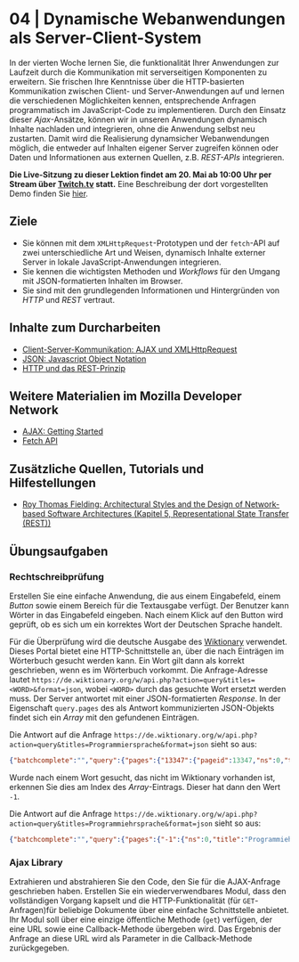 # 04 | Dynamische Webanwendungen als Server-Client-System

In der vierten Woche lernen Sie, die funktionalität Ihrer Anwendungen zur Laufzeit durch die Kommunikation mit serverseitigen Komponenten zu erweitern. Sie frischen Ihre Kenntnisse über die HTTP-basierten Kommunikation zwischen Client- und Server-Anwendungen auf und lernen die verschiedenen Möglichkeiten kennen, entsprechende Anfragen programmatisch im JavaScript-Code zu implementieren. Durch den Einsatz dieser *Ajax*-Ansätze, können wir in unseren Anwendungen dynamisch Inhalte nachladen und integrieren, ohne die Anwendung selbst neu zustarten. Damit wird die Realisierung dynamsicher Webanwendungen möglich, die entweder auf Inhalten eigener Server zugreifen können oder Daten und Informationen aus externen Quellen, z.B. *REST-APIs* integrieren.

**Die Live-Sitzung zu dieser Lektion findet am 20. Mai ab 10:00 Uhr per Stream über [Twitch.tv](https://twitch.tv/alexanderbazo) statt.** Eine Beschreibung der dort vorgestellten Demo finden Sie [hier](../../Demos/mensa-app).

## Ziele

- Sie können mit dem `XMLHttpRequest`-Prototypen und der `fetch`-API auf zwei unterschiedliche Art und Weisen, dynamisch Inhalte externer Server in lokale JavaScript-Anwendungen integrieren.
- Sie kennen die wichtigsten Methoden und *Workflows* für den Umgang mit JSON-formatierten Inhalten im Browser.
- Sie sind mit den grundlegenden Informationen und Hintergründen von *HTTP* und *REST* vertraut.

## Inhalte zum Durcharbeiten

- [Client-Server-Kommunikation: AJAX und XMLHttpRequest](./ajax)
- [JSON: Javascript Object Notation](./json)
- [HTTP und das REST-Prinzip](./rest)

## Weitere Materialien im Mozilla Developer Network

- [AJAX: Getting Started](https://developer.mozilla.org/en-US/docs/Web/Guide/AJAX/Getting_Started)
- [Fetch API](https://developer.mozilla.org/en-US/docs/Web/API/Fetch_API)

## Zusätzliche Quellen, Tutorials und Hilfestellungen

- [Roy Thomas Fielding: Architectural Styles and
the Design of Network-based Software Architectures (Kapitel 5, Representational State Transfer (REST))](https://www.ics.uci.edu/~fielding/pubs/dissertation/rest_arch_style.htm)

## Übungsaufgaben

### Rechtschreibprüfung

Erstellen Sie eine einfache Anwendung, die aus einem Eingabefeld, einem *Button* sowie einem Bereich für die Textausgabe verfügt. Der Benutzer kann Wörter in das Eingabefeld eingeben. Nach einem Klick auf den Button wird geprüft, ob es sich um ein korrektes Wort der Deutschen Sprache handelt. 

Für die Überprüfung wird die deutsche Ausgabe des [Wiktionary](https://de.wiktionary.org/wiki/Wiktionary:Hauptseite) verwendet. Dieses Portal bietet eine HTTP-Schnittstelle an, über die nach Einträgen im Wörterbuch gesucht werden kann. Ein Wort gilt dann als korrekt geschrieben, wenn es im Wörterbuch vorkommt. Die Anfrage-Adresse lautet `https://de.wiktionary.org/w/api.php?action=query&titles=<WORD>&format=json`, wobei `<WORD>` durch das gesuchte Wort ersetzt werden muss. Der Server antwortet mit einer JSON-formatierten *Response*. In der Eigenschaft `query.pages` des als Antwort kommunizierten JSON-Objekts findet sich ein *Array* mit den gefundenen Einträgen. 

Die Antwort auf die Anfrage `https://de.wiktionary.org/w/api.php?action=query&titles=Programmiersprache&format=json` sieht so aus:

``` json
{"batchcomplete":"","query":{"pages":{"13347":{"pageid":13347,"ns":0,"title":"Programmiersprache"}}}}
```

Wurde nach einem Wort gesucht, das nicht im Wiktionary vorhanden ist, erkennen Sie dies am Index des *Array*-Eintrags. Dieser hat dann den Wert `-1`.

Die Antwort auf die Anfrage `https://de.wiktionary.org/w/api.php?action=query&titles=Programmiehrsprache&format=json`  sieht so aus:

``` json
{"batchcomplete":"","query":{"pages":{"-1":{"ns":0,"title":"Programmiehrsprache","missing":""}}}}
```

### Ajax Library

Extrahieren und abstrahieren Sie den Code, den Sie für die AJAX-Anfrage geschrieben haben. Erstellen Sie ein wiederverwendbares Modul, dass den vollständigen Vorgang kapselt und die HTTP-Funktionalität (für `GET`-Anfragen)für beliebige Dokumente über eine einfache Schnittstelle anbietet. Ihr Modul soll über eine einzige öffentliche Methode (`get`) verfügen, der eine URL sowie eine Callback-Methode übergeben wird. Das Ergebnis der Anfrage an diese URL wird als Parameter in die Callback-Methode zurückgegeben. 
